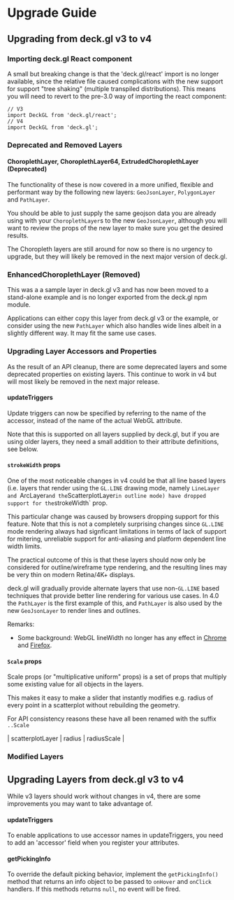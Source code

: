 # Upgrade Guide

## Upgrading from deck.gl v3 to v4

### Importing deck.gl React component

A small but breaking change is that the 'deck.gl/react' import is no
longer available, since the relative file caused complications with
the new support for support "tree shaking" (multiple transpiled distributions). This means you will need to revert to the pre-3.0 way of importing the react
component:

```
// V3
import DeckGL from 'deck.gl/react';
// V4
import DeckGL from 'deck.gl';
```

### Deprecated and Removed Layers

#### ChoroplethLayer, ChoroplethLayer64, ExtrudedChoroplethLayer (Deprecated)

The functionality of these is now covered in a more unified, flexible and
performant way by the following new layers: `GeoJsonLayer`, `PolygonLayer` and
`PathLayer`.

You should be able to just supply the same geojson data you are already using
with your `ChoroplethLayer`s to the new `GeoJsonLayer`, although you will want
to review the props of the new layer to make sure you get the desired results.

The Choropleth layers are still around for now so there is no urgency to upgrade,
but they will likely be removed in the next major version of deck.gl.

### EnhancedChoroplethLayer (Removed)

This was a a sample layer in deck.gl v3 and has now been moved to a
stand-alone example and is no longer exported from the deck.gl npm module.

Applications can either copy this layer from deck.gl v3 or the example,
or consider using the new `PathLayer` which also handles wide lines albeit in a
slightly different way. It may fit the same use cases.


### Upgrading Layer Accessors and Properties

As the result of an API cleanup, there are some deprecated layers and some
deprecated properties on existing layers. This continue to work in v4 but will
most likely be removed in the next major release.

#### updateTriggers

Update triggers can now be specified by referring to the name of the accessor,
instead of the name of the actual WebGL attribute.

Note that this is supported on all layers supplied by deck.gl, but if you
are using older layers, they need a small addition to their attribute
definitions, see below.

#### `strokeWidth` props

One of the most noticeable changes in v4 could be that all line based layers
(i.e. layers that render using the `GL.LINE` drawing mode, namely
`LineLayer and `ArcLayer` and the `ScatterplotLayer` in outline mode)
have dropped support for the `strokeWidth` prop.

This particular change was caused by browsers dropping support for this feature.
Note that this is not a completely surprising changes since `GL.LINE` mode
rendering always had signficant limitations in terms of lack of support for
mitering, unreliable support for anti-aliasing and platform dependent line width limits.

The practical outcome of this is that these layers should now only be
considered for outline/wireframe type rendering, and the resulting lines may be
very thin on modern Retina/4K+ displays.

deck.gl will gradually provide alternate layers that use non-`GL.LINE` based
techniques that provide better line rendering for various use cases.
In 4.0 the `PathLayer` is the first example of this, and `PathLayer` is also used
by the new `GeoJsonLayer` to render lines and outlines.

Remarks:
* Some background: WebGL lineWidth no longer has any effect in
  [Chrome](https://bugs.chromium.org/p/chromium/issues/detail?id=60124)
  and [Firefox](https://bugzilla.mozilla.org/show_bug.cgi?id=634506).

#### `Scale` props

Scale props (or "multiplicative uniform" props) is a set of props that
multiply some existing value for all objects in the layers.

This makes it easy to make a slider that instantly modifies e.g. radius of
every point in a scatterplot without rebuilding the geometry.

For API consistency reasons these have all been renamed with the suffix `..Scale`

| scatterplotLayer | radius | radiusScale |

### Modified Layers


## Upgrading Layers from deck.gl v3 to v4

While v3 layers should work without changes in v4, there are some improvements
you may want to take advantage of.

#### updateTriggers

To enable applications to use accessor names in updateTriggers, you need to
add an 'accessor' field when you register your attributes.

#### getPickingInfo

To override the default picking behavior, implement the `getPickingInfo()` method
that returns an info object to be passed to `onHover` and `onClick` handlers. If
this methods returns `null`, no event will be fired.

